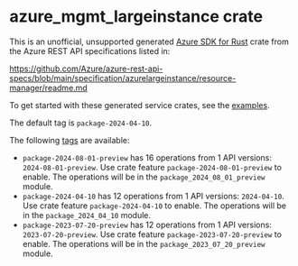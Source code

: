 # azure_mgmt_largeinstance crate

This is an unofficial, unsupported generated [Azure SDK for Rust](https://github.com/Azure/azure-sdk-for-rust/tree/legacy) crate from the Azure REST API specifications listed in:

https://github.com/Azure/azure-rest-api-specs/blob/main/specification/azurelargeinstance/resource-manager/readme.md

To get started with these generated service crates, see the [examples](https://github.com/Azure/azure-sdk-for-rust/blob/legacy/services/README.md#examples).

The default tag is `package-2024-04-10`.

The following [tags](https://github.com/Azure/azure-sdk-for-rust/blob/legacy/services/tags.md) are available:

- `package-2024-08-01-preview` has 16 operations from 1 API versions: `2024-08-01-preview`. Use crate feature `package-2024-08-01-preview` to enable. The operations will be in the `package_2024_08_01_preview` module.
- `package-2024-04-10` has 12 operations from 1 API versions: `2024-04-10`. Use crate feature `package-2024-04-10` to enable. The operations will be in the `package_2024_04_10` module.
- `package-2023-07-20-preview` has 12 operations from 1 API versions: `2023-07-20-preview`. Use crate feature `package-2023-07-20-preview` to enable. The operations will be in the `package_2023_07_20_preview` module.